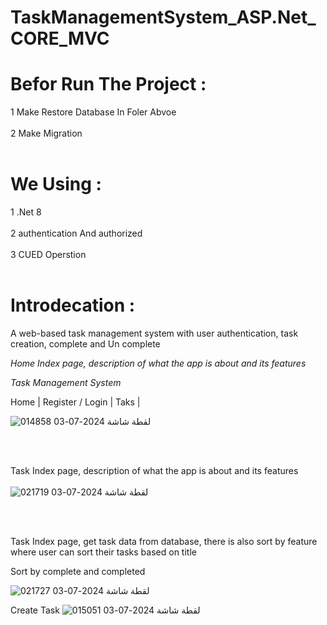 
# TaskManagementSystem_ASP.Net_CORE_MVC
# Befor Run The Project :

1 Make Restore Database In Foler Abvoe <br></br>
2 Make Migration <br></br>

# We Using :
1 .Net 8 <br></br>
2 authentication And authorized <br></br>
3 CUED Operstion <br></br>

# Introdecation : 
A web-based task management system with user authentication, task creation, complete and Un complete 

*Home Index page, description of what the app is about and its features*

*Task Management System*

Home | Register / Login | Taks | 

![لقطة شاشة 2024-07-03 014858](https://github.com/Ahmed-BS10/opp/assets/157908930/d228aa5b-eff6-493f-ae5a-e557f7434833)


<br></br>

Task Index page, description of what the app is about and its features
<br></br>
![لقطة شاشة 2024-07-03 021719](https://github.com/Ahmed-BS10/opp/assets/157908930/33799a24-7889-42a9-8af5-383117d8e219)

<br></br>

Task Index page, get task data from database, there is also sort by feature where user can sort their tasks based on title <p></p>
Sort by complete and completed  <p></p>
![لقطة شاشة 2024-07-03 021727](https://github.com/Ahmed-BS10/opp/assets/157908930/7578e18e-5858-40c7-921d-296b290c6f83)

Create Task
![لقطة شاشة 2024-07-03 015051](https://github.com/Ahmed-BS10/opp/assets/157908930/5a580fbc-4f40-4ede-9cfd-e513d04614cc)

<br></br>
